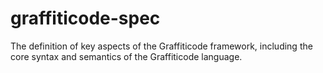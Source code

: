 # graffiticode-spec
The definition of key aspects of the Graffiticode framework, including the core syntax and semantics of the Graffiticode language.
